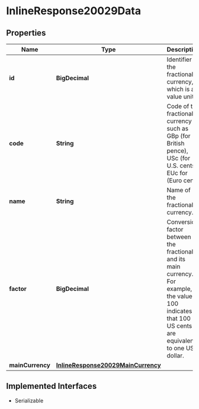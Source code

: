 

# InlineResponse20029Data


## Properties

Name | Type | Description | Notes
------------ | ------------- | ------------- | -------------
**id** | **BigDecimal** | Identifier of the fractional currency, which is a value unit. |  [optional]
**code** | **String** | Code of the fractional currency such as GBp (for British pence), USc (for U.S. cents), EUc for (Euro cent). |  [optional]
**name** | **String** | Name of the fractional currency. |  [optional]
**factor** | **BigDecimal** | Conversion factor between the fractional and its main currency. For example, the value 100 indicates that 100 US cents are equivalent to one US dollar. |  [optional]
**mainCurrency** | [**InlineResponse20029MainCurrency**](InlineResponse20029MainCurrency.md) |  |  [optional]


## Implemented Interfaces

* Serializable


